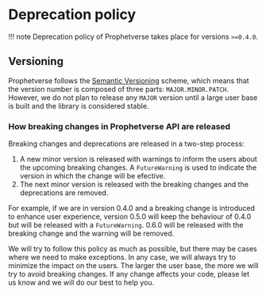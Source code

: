 # Deprecation policy

!!! note
    Deprecation policy of Prophetverse takes place for versions `>=0.4.0`.


## Versioning

Prophetverse follows the [Semantic Versioning](https://semver.org/) scheme, which means that the version number is composed of three parts: `MAJOR.MINOR.PATCH`. However, we do not plan to release any `MAJOR` version until
a large user base is built and the library is considered stable.

### How breaking changes in Prophetverse API are released

Breaking changes and deprecations are released in a two-step process:

1. A new minor version is released with warnings to inform the users about the
upcoming breaking changes. A `FutureWarning` is used to indicate the version in which 
the change will be efective.
2. The next minor version is released with the breaking changes and the deprecations
are removed.

For example, if we are in version 0.4.0 and a breaking change is introduced to enhance
user experience, version 0.5.0 will keep the behaviour of 0.4.0 but will be released
with a `FutureWarning`. 0.6.0 will be released with the breaking change and the warning
will be removed.

We will try to follow this policy as much as possible, but there may be cases where
we need to make exceptions. In any case, we will always try to minimize the impact on
the users. The larger the user base, the more we will try to avoid breaking changes.
If any change affects your code, please let us know and we will do our best to help you.